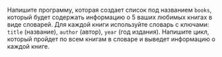 Напишите программу, которая cоздает список под названием `books`, который будет содержать информацию о 5 ваших любимых книгах в виде словарей. Для каждой книги используйте словарь с ключами: `title` (название), `author` (автор), `year` (год издания).
Напишите цикл, который пройдет по всем книгам в словаре и выведет информацию о каждой книге.

